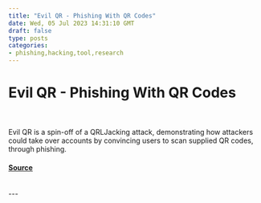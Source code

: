 ```yaml
---
title: "Evil QR - Phishing With QR Codes"
date: Wed, 05 Jul 2023 14:31:10 GMT
draft: false
type: posts
categories: 
- phishing,hacking,tool,research
---
```

# Evil QR - Phishing With QR Codes

<br/>

<br/>
Evil QR is a spin-off of a QRLJacking attack, demonstrating how attackers could take over accounts by convincing users to scan supplied QR codes, through phishing.

#### [Source](https://breakdev.org/evilqr-phishing/)

<br/>
---

